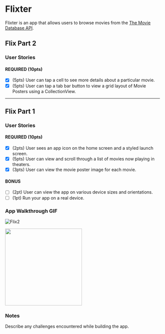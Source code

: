 # Flixter

Flixter is an app that allows users to browse movies from the [The Movie Database API](http://docs.themoviedb.apiary.io/#).

## Flix Part 2

### User Stories

#### REQUIRED (10pts)
- [X] (5pts) User can tap a cell to see more details about a particular movie.
- [X] (5pts) User can tap a tab bar button to view a grid layout of Movie Posters using a CollectionView.

---

## Flix Part 1

### User Stories

#### REQUIRED (10pts)
- [X] (2pts) User sees an app icon on the home screen and a styled launch screen.
- [X] (5pts) User can view and scroll through a list of movies now playing in theaters.
- [X] (3pts) User can view the movie poster image for each movie.

#### BONUS
- [ ] (2pt) User can view the app on various device sizes and orientations.
- [ ] (1pt) Run your app on a real device.

### App Walkthrough GIF
![Flix2](https://user-images.githubusercontent.com/71475457/157137671-2098e7f2-5aa5-46b6-b6a9-a3bb0f473558.gif)

<img src="https://user-images.githubusercontent.com/71475457/157137671-2098e7f2-5aa5-46b6-b6a9-a3bb0f473558.gif" width=250><br>

### Notes
Describe any challenges encountered while building the app.
